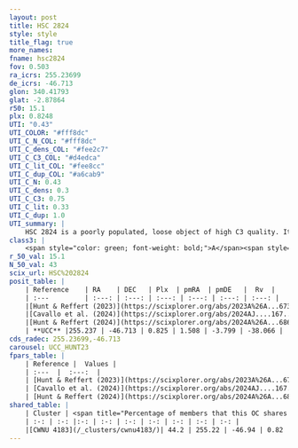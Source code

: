 ```yaml
---
layout: post
title: HSC 2824
style: style
title_flag: true
more_names: 
fname: hsc2824
fov: 0.503
ra_icrs: 255.23699
de_icrs: -46.713
glon: 340.41793
glat: -2.87864
r50: 15.1
plx: 0.8248
UTI: "0.43"
UTI_COLOR: "#fff8dc"
UTI_C_N_COL: "#fff8dc"
UTI_C_dens_COL: "#fee2c7"
UTI_C_C3_COL: "#d4edca"
UTI_C_lit_COL: "#fee8cc"
UTI_C_dup_COL: "#a6cab9"
UTI_C_N: 0.43
UTI_C_dens: 0.3
UTI_C_C3: 0.75
UTI_C_lit: 0.33
UTI_C_dup: 1.0
UTI_summary: |
    HSC 2824 is a poorly populated, loose object of high C3 quality. It was recently reported in the literature. This object shares a moderate percentage of members with a later reported entry.
class3: |
    <span style="color: green; font-weight: bold;">A</span><span style="color: #FFC300; font-weight: bold;">B</span>
r_50_val: 15.1
N_50_val: 43
scix_url: HSC%202824
posit_table: |
    | Reference    | RA    | DEC   | Plx  | pmRA  | pmDE   |  Rv  |
    | :---         | :---: | :---: | :---: | :---: | :---: | :---: |
    |[Hunt & Reffert (2023)](https://scixplorer.org/abs/2023A%26A...673A.114H) | 255.206 | -46.682 | 0.823 | 1.4 | -3.854 | -23.78 |
    |[Cavallo et al. (2024)](https://scixplorer.org/abs/2024AJ....167...12C) | 255.391 | -47.064 | 0.825 | -- | -- | -- |
    |[Hunt & Reffert (2024)](https://scixplorer.org/abs/2024A%26A...686A..42H) | 255.206 | -46.682 | 0.823 | 1.4 | -3.854 | -23.78 |
    | **UCC** |255.237 | -46.713 | 0.825 | 1.508 | -3.799 | -38.066 | 
cds_radec: 255.23699,-46.713
carousel: UCC_HUNT23
fpars_table: |
    | Reference |  Values |
    | :---  |  :---:  |
    | [Hunt & Reffert (2023)](https://scixplorer.org/abs/2023A%26A...673A.114H) | `AV50=3.173, diffAV50=2.75, MOD50=10.302, logAge50=7.356` |
    | [Cavallo et al. (2024)](https://scixplorer.org/abs/2024AJ....167...12C) | `AV50=3.23, dMod50=10.65, logAge50=7.02, [Fe/H]50=0.23` |
    | [Hunt & Reffert (2024)](https://scixplorer.org/abs/2024A%26A...686A..42H) | `MassJ=166.427` |
shared_table: |
    | Cluster | <span title="Percentage of members that this OC shares with the ones listed">%</span>   | RA   | DEC   | Plx   | pmRA  | pmDE  | Rv | UTI |
    | :-: | :-: |:-: | :-: | :-: | :-: | :-: | :-: | :-: |
    |[CWNU 4183](/_clusters/cwnu4183/)| 44.2 | 255.22 | -46.94 | 0.82 | 1.43 | -3.82 | -38.07 |0.02 |
---
```

